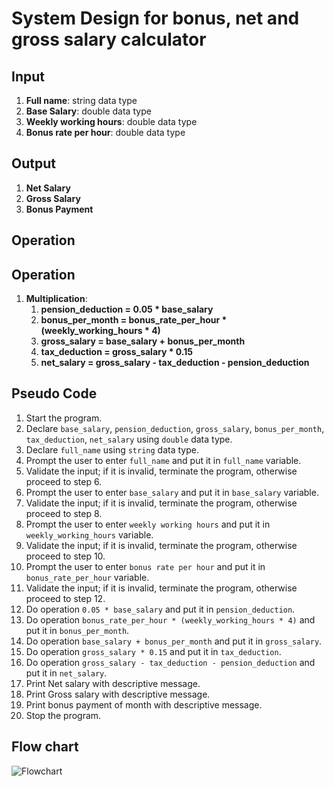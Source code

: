 # System Design for bonus, net and gross salary calculator

## Input
1. **Full name**: string data type
2. **Base Salary**: double data type
3. **Weekly working hours**: double data type
4. **Bonus rate per hour**: double data type

## Output
1. **Net Salary**
2. **Gross Salary** 
3. **Bonus Payment**

## Operation
## Operation

1. **Multiplication**:
    1. **pension_deduction = 0.05 * base_salary**
    2. **bonus_per_month = bonus_rate_per_hour * (weekly_working_hours * 4)**
    3. **gross_salary = base_salary + bonus_per_month**
    4. **tax_deduction = gross_salary * 0.15**
    5. **net_salary = gross_salary - tax_deduction - pension_deduction**

## Pseudo Code
1. Start the program.
2. Declare `base_salary`, `pension_deduction`, `gross_salary`, `bonus_per_month`, `tax_deduction`, `net_salary` using `double` data type.
3. Declare `full_name` using `string` data type.
4. Prompt the user to enter `full_name` and put it in `full_name` variable.
5. Validate the input; if it is invalid, terminate the program, otherwise proceed to step 6.
6. Prompt the user to enter `base_salary` and put it in `base_salary` variable.
7. Validate the input; if it is invalid, terminate the program, otherwise proceed to step 8.
8. Prompt the user to enter `weekly working hours` and put it in `weekly_working_hours` variable.
9. Validate the input; if it is invalid, terminate the program, otherwise proceed to step 10.
10. Prompt the user to enter `bonus rate per hour` and put it in `bonus_rate_per_hour` variable.
11. Validate the input; if it is invalid, terminate the program, otherwise proceed to step 12.
12. Do operation `0.05 * base_salary` and put it in `pension_deduction`.
13. Do operation `bonus_rate_per_hour * (weekly_working_hours * 4)` and put it in `bonus_per_month`.
14. Do operation `base_salary + bonus_per_month` and put it in `gross_salary`.
15. Do operation `gross_salary * 0.15` and put it in `tax_deduction`.
16. Do operation `gross_salary - tax_deduction - pension_deduction` and put it in `net_salary`.
17. Print Net salary with descriptive message.
18. Print Gross salary with descriptive message.
19. Print bonus payment of month with descriptive message.
20. Stop the program.

## Flow chart
![Flowchart](Flowchart.png)